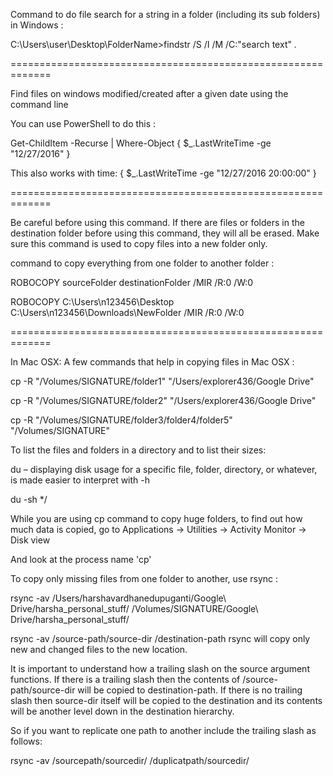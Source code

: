 Command to do file search for a string in a folder (including its sub folders) in Windows :

C:\Users\user\Desktop\FolderName>findstr /S /I /M /C:"search text" *.*

=============================================================

Find files on windows modified/created after a given date using the command line

You can use PowerShell to do this :

Get-ChildItem -Recurse | Where-Object { $_.LastWriteTime -ge "12/27/2016" }

This also works with time: { $_.LastWriteTime -ge "12/27/2016 20:00:00" }

=============================================================

Be careful before using this command. If there are files or folders in the destination folder before using this command, they will all be erased. Make sure this command is used to copy files into a new  folder only.

command to copy everything from one folder to another folder :

ROBOCOPY sourceFolder   destinationFolder /MIR /R:0 /W:0

ROBOCOPY C:\Users\n123456\Desktop   C:\Users\n123456\Downloads\NewFolder /MIR /R:0 /W:0

=============================================================

In Mac OSX:
A few commands that help in copying files in Mac OSX :

cp -R "/Volumes/SIGNATURE/folder1" "/Users/explorer436/Google Drive"

cp -R "/Volumes/SIGNATURE/folder2" "/Users/explorer436/Google Drive"

cp -R "/Volumes/SIGNATURE/folder3/folder4/folder5" "/Volumes/SIGNATURE"

To list the files and folders in a directory and to list their sizes:

du – displaying disk usage for a specific file, folder, directory, or whatever, is made easier to interpret with -h

du -sh */



While you are using cp command to copy huge folders, to find out how much data is copied, go to Applications -> Utilities -> Activity Monitor -> Disk view

And look at the process name 'cp'



To copy only missing files from one folder to another, use rsync :

rsync -av /Users/harshavardhanedupuganti/Google\ Drive/harsha_personal_stuff/  /Volumes/SIGNATURE/Google\ Drive/harsha_personal_stuff/



rsync -av /source-path/source-dir /destination-path
rsync will copy only new and changed files to the new location.

It is important to understand how a trailing slash on the source argument functions. If there is a trailing slash then the contents of /source-path/source-dir will be copied to destination-path. If there is no trailing slash then source-dir itself will be copied to the destination and its contents will be another level down in the destination hierarchy.

So if you want to replicate one path to another include the trailing slash as follows:

rsync -av /sourcepath/sourcedir/ /duplicatpath/sourcedir/
